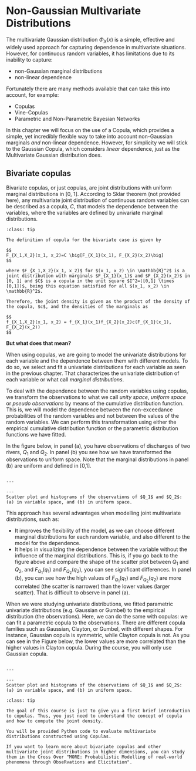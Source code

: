 
# Non-Gaussian Multivariate Distributions

The multivariate Gaussian distribution $\Phi_X(x)$ is a simple, effective and widely used approach for capturing dependence in multivariate situations. However, for continuous random variables, it has limitations due to its inability to capture:

- non-Gaussian marginal distributions
- non-linear dependence

Fortunately there are many methods available that can take this into account, for example:
- Copulas
- Vine-Copulas
- Parametric and Non-Parametric Bayesian Networks

In this chapter we will focus on the use of a Copula, which provides a simple, yet incredibly flexible way to take into account non-Gaussian marginals _and_ non-linear dependence. However, for simplicity we will stick to the Gaussian Copula, which considers _linear_ dependence, just as the Multivariate Gaussian distribution does.

## Bivariate copulas

Bivariate copulas, or just copulas, are joint distributions with uniform marginal distributions in [0, 1]. According to Sklar theorem (not provided here), any multivariate joint distribution of continuous random variables can be described as a copula, $C$, that models the dependence between the variables, where the variables are defined by univariate marginal distributions. 

```{admonition} Definition of bivariate copula
:class: tip

The definition of copula for the bivariate case is given by

$$
F_{X_1,X_2}(x_1, x_2)=C \big[F_{X_1}(x_1), F_{X_2}(x_2)\big]
$$

where $F_{X_1,X_2}(x_1, x_2)$ for $(x_1, x_2) \in \mathbb{R}^2$ is a joint distribution with marginals $F_{X_1}(x_1)$ and $F_{X_2}(x_2)$ in [0, 1] and $C$ is a copula in the unit square $I^2=([0,1] \times [0,1])$, being this equation satisfied for all $(x_1, x_2) \in \mathbb{R}^2$.

Therefore, the joint density is given as the product of the density of the copula, $c$, and the densities of the marginals as

$$
f_{X_1,X_2}(x_1, x_2) = f_{X_1}(x_1)f_{X_2}(x_2)c(F_{X_1}(x_1), F_{X_2}(x_2))
$$

```

**But what does that mean?**

When using copulas, we are going to model the univariate distributions for each variable and the dependence between them with different models. To do so, we select and fit a univariate distributions for each variable as seen in the previous chapter. That characterizes the univariate distribution of each variable or what call *marginal distributions*. 

To deal with the dependence between the random variables using copulas, we transform the observations to what we call *unity space*, *uniform space* or *pseudo observations* by means of the cumulative distribution function. This is, we will model the dependence between the non-exceedance probabilities of the random variables and not between the values of the random variables. We can perform this transformation using either the empirical cumulative distribution function or the parametric distribution functions we have fitted. 

In the figure below, in panel (a), you have observations of discharges of two rivers, $Q_1$ and $Q_2$. In panel (b) you see how we have transformed the observations to uniform space. Note that the marginal distributions in panel (b) are uniform and defined in [0,1].


```{figure} https://files.mude.citg.tudelft.nl/copula_samples_together.png

---

---
Scatter plot and histograms of the observations of $Q_1$ and $Q_2$: (a) in variable space, and (b) in uniform space.
```

This approach has several advantages when modelling joint multivariate distributions, such as:

- It improves the flexibility of the model, as we can choose different marginal distributions for each random variable, and also different to the model for the dependence.
- It helps in visualizing the dependence between the variable without the influence of the marginal distributions. This is, if you go back to the figure above and compare the shape of the scatter plot between $Q_1$ and $Q_2$, and $F_{Q_1}(q_1)$ and $F_{Q_2}(q_2)$, you can see significant differences. In panel (b), you can see how the high values of $F_{Q_1}(q_1)$ and $F_{Q_2}(q_2)$ are more correlated (the scatter is narrower) than the lower values (larger scatter). That is difficult to observe in panel (a).


When we were studying univariate distributions, we fitted parametric univariate distributions (e.g. Gaussian or Gumbel) to the empirical distribution (the observations). Here, we can do the same with copulas: we can fit a parametric copula to the observations. There are different copula families such as Gaussian, Clayton, or Gumbel, with different shapes. For instance, Gaussian copula is symmetric, while Clayton copula is not. As you can see in the Figure below, the lower values are more correlated than the higher values in Clayton copula. During the course, you will only use Gaussian copula. 


```{figure} https://files.mude.citg.tudelft.nl/examples_copulas.png

---

---
Scatter plot and histograms of the observations of $Q_1$ and $Q_2$: (a) in variable space, and (b) in uniform space.
```


```{admonition} Exam tip
:class: tip

The goal of this course is just to give you a first brief introduction to copulas. Thus, you just need to understand the concept of copula and how to compute the joint density.

You will be provided Python code to evaluate multivariate distributions constructed using Copulas.

If you want to learn more about bivariate copulas and other multivariate joint distributions in higher dimensions, you can study them in the Cross Over "MORE: Probabilistic Modelling of real-world phenomena through ObseRvations and Elicitation".

```